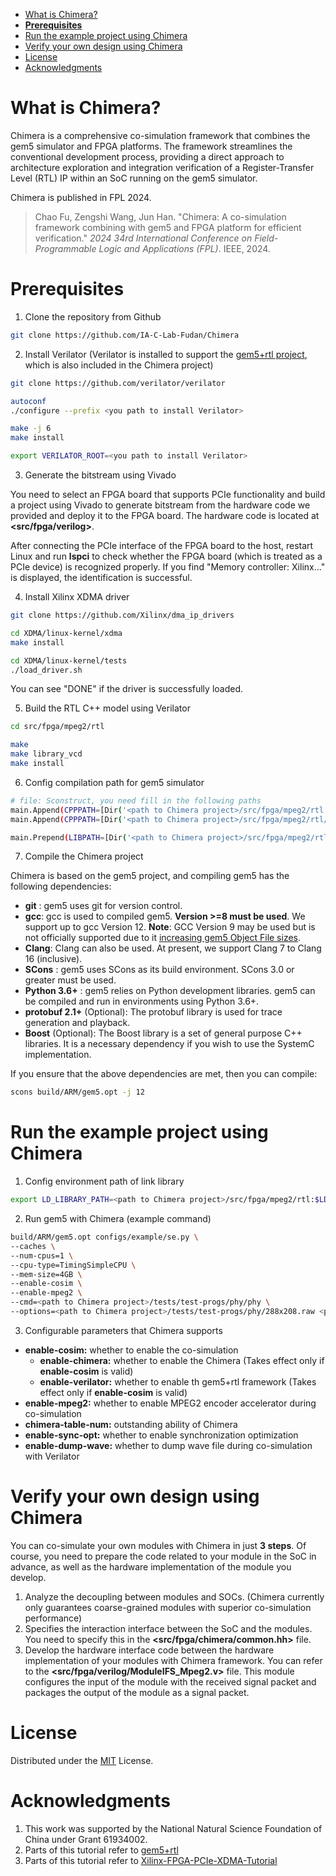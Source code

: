 - [What is Chimera?](#what-is-chimera)
- [**Prerequisites**](#prerequisites)
- [Run the example project using Chimera](#run-the-example-project-using-chimera)
- [Verify your own design using Chimera](#verify-your-own-design-using-chimera)
- [License](#license)
- [Acknowledgments](#acknowledgments)


# What is Chimera?

Chimera is a comprehensive co-simulation framework that combines the gem5 simulator and FPGA platforms. The framework streamlines the conventional development process, providing a direct approach to architecture exploration and integration verification of a Register-Transfer Level (RTL) IP within an SoC running on the gem5 simulator.

Chimera is published in FPL 2024.

> Chao Fu, Zengshi Wang, Jun Han. "Chimera: A co-simulation framework combining with gem5 and FPGA platform for efficient verification." *2024 34rd International Conference on Field-Programmable Logic and Applications (FPL)*. IEEE, 2024.

# **Prerequisites**

1. Clone the repository from Github

```bash
git clone https://github.com/IA-C-Lab-Fudan/Chimera
```

2. Install Verilator (Verilator is installed to support the [gem5+rtl project](https://gitlab.bsc.es/glopez/gem5-rtl), which is also included in the Chimera project)

```bash
git clone https://github.com/verilator/verilator

autoconf
./configure --prefix <you path to install Verilator>

make -j 6
make install

export VERILATOR_ROOT=<you path to install Verilator>
```

3. Generate the bitstream using Vivado

You need to select an FPGA board that supports PCIe functionality and build a project using Vivado to generate bitstream from the hardware code we provided and deploy it to the FPGA board. The hardware code is located at **<src/fpga/verilog>**.

After connecting the PCIe interface of the FPGA board to the host, restart Linux and run **lspci** to check whether the FPGA board (which is treated as a PCIe device) is recognized properly. If you find "Memory controller: Xilinx..." is displayed, the identification is successful.

4. Install Xilinx XDMA driver

```bash
git clone https://github.com/Xilinx/dma_ip_drivers

cd XDMA/linux-kernel/xdma
make install

cd XDMA/linux-kernel/tests
./load_driver.sh
```

You can see "DONE" if the driver is successfully loaded.

5. Build the RTL C++ model using Verilator

```bash
cd src/fpga/mpeg2/rtl

make
make library_vcd
make install
```

6. Config compilation path for gem5 simulator

```bash
# file: Sconstruct, you need fill in the following paths
main.Append(CPPPATH=[Dir('<path to Chimera project>/src/fpga/mpeg2/rtl')])
main.Append(CPPPATH=[Dir('<path to Chimera project>/src/fpga/mpeg2/rtl/verilator_mpeg2_vcd')])

main.Prepend(LIBPATH=[Dir('<path to Chimera project>/src/fpga/mpeg2/rtl')])
```

7. Compile the Chimera project

Chimera is based on the gem5 project, and compiling gem5 has the following dependencies:

- **git** : gem5 uses git for version control.
- **gcc**: gcc is used to compiled gem5. **Version >=8 must be used**. We support up to gcc Version 12. **Note**: GCC Version 9 may be used but is not officially supported due to it [increasing gem5 Object File sizes](https://github.com/gem5/gem5/issues/555).
- **Clang**: Clang can also be used. At present, we support Clang 7 to Clang 16 (inclusive).
- **SCons** : gem5 uses SCons as its build environment. SCons 3.0 or greater must be used.
- **Python 3.6+** : gem5 relies on Python development libraries. gem5 can be compiled and run in environments using Python 3.6+.
- **protobuf 2.1+** (Optional): The protobuf library is used for trace generation and playback.
- **Boost** (Optional): The Boost library is a set of general purpose C++ libraries. It is a necessary dependency if you wish to use the SystemC implementation.

If you ensure that the above dependencies are met, then you can compile:

```bash
scons build/ARM/gem5.opt -j 12
```

# Run the example project using Chimera

1. Config environment path of link library

```bash
export LD_LIBRARY_PATH=<path to Chimera project>/src/fpga/mpeg2/rtl:$LD_LIBRARY_PATH
```

2. Run gem5 with Chimera (example command)

```bash
build/ARM/gem5.opt configs/example/se.py \
--caches \
--num-cpus=1 \
--cpu-type=TimingSimpleCPU \
--mem-size=4GB \
--enable-cosim \
--enable-mpeg2 \
--cmd=<path to Chimera project>/tests/test-progs/phy/phy \
--options=<path to Chimera project>/tests/test-progs/phy/288x208.raw <path to Chimera project>/tests/test-progs/phy/288x208.m2v
```

3. Configurable parameters that Chimera supports

- **enable-cosim:** whether to enable the co-simulation
  - **enable-chimera:** whether to enable the Chimera (Takes effect only if **enable-cosim** is valid)
  - **enable-verilator:** whether to enable th gem5+rtl framework (Takes effect only if **enable-cosim** is valid)
- **enable-mpeg2:** whether to enable MPEG2 encoder accelerator during co-simulation
- **chimera-table-num:** outstanding ability of Chimera
- **enable-sync-opt:** whether to enable synchronization optimization
- **enable-dump-wave:** whether to dump wave file during co-simulation with Verilator

# Verify your own design using Chimera

You can co-simulate your own modules with Chimera in just **3 steps**. Of course, you need to prepare the code related to your module in the SoC in advance, as well as the hardware implementation of the module you develop.

1. Analyze the decoupling between modules and SOCs. (Chimera currently only guarantees coarse-grained modules with superior co-simulation performance)
2. Specifies the interaction interface between the SoC and the modules. You need to specify this in the **<src/fpga/chimera/common.hh>** file.
3. Develop the hardware interface code between the hardware implementation of your modules  with Chimera framework. You can refer to the **<src/fpga/verilog/ModuleIFS_Mpeg2.v>** file. This module configures the input of the module with the received signal packet and packages the output of the module as a signal packet.

# License

Distributed under the [MIT](https://choosealicense.com/licenses/mit/) License.

# Acknowledgments

1. This work was supported by the National Natural Science Foundation of China under Grant 61934002.
2. Parts of this tutorial refer to [gem5+rtl](https://gitlab.bsc.es/glopez/gem5-rtl)
3. Parts of this tutorial refer to [Xilinx-FPGA-PCIe-XDMA-Tutorial](https://github.com/ssuperfu/Xilinx-FPGA-PCIe-XDMA-Tutorial)